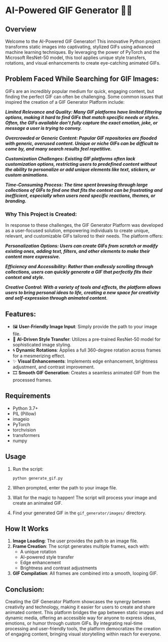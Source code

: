  

# AI-Powered GIF Generator 🎨🔄

## Overview

Welcome to the AI-Powered GIF Generator! This innovative Python project transforms static images into captivating, stylized GIFs using advanced machine learning techniques. By leveraging the power of PyTorch and the Microsoft ResNet-50 model, this tool applies unique style transfers, rotations, and visual enhancements to create eye-catching animated GIFs.

## Problem Faced While Searching for GIF Images:

 GIFs are an incredibly popular medium for quick, engaging content, but finding the perfect GIF can often be challenging. Some common issues that inspired the creation of a GIF Generator Platform include:

***Limited Relevance and Quality: Many GIF platforms have limited filtering options, making it hard to find GIFs that match specific needs or styles. Often, the GIFs available don’t fully capture the exact emotion, joke, or message a user is trying to convey.***

***Overcrowded or Generic Content: Popular GIF repositories are flooded with generic, overused content. Unique or niche GIFs can be difficult to come by, and many search results feel repetitive.***

***Customization Challenges: Existing GIF platforms often lack customization options, restricting users to predefined content without the ability to personalize or add unique elements like text, stickers, or custom animations.***

***Time-Consuming Process: The time spent browsing through large collections of GIFs to find one that fits the context can be frustrating and inefficient, especially when users need specific reactions, themes, or branding.***

### Why This Project is Created:

In response to these challenges, the GIF Generator Platform was developed as a user-focused solution, empowering individuals to create unique, relevant, and customizable GIFs tailored to their needs. The platform offers:

***Personalization Options: Users can create GIFs from scratch or modify existing ones, adding text, filters, and other elements to make their content more expressive.***

***Efficiency and Accessibility: Rather than endlessly scrolling through collections, users can quickly generate a GIF that perfectly fits their context and style.***

***Creative Control: With a variety of tools and effects, the platform allows users to bring personal ideas to life, creating a new space for creativity and self-expression through animated content.***

 
## Features:

- 🖼️ **User-Friendly Image Input**: Simply provide the path to your image file.
- 🧠 **AI-Driven Style Transfer**: Utilizes a pre-trained ResNet-50 model for sophisticated image styling.
- 🌀 **Dynamic Rotations**: Applies a full 360-degree rotation across frames for a mesmerizing effect.
- ✨ **Visual Enhancements**: Implements edge enhancement, brightness adjustment, and contrast improvement.
- 🎞️ **Smooth GIF Generation**: Creates a seamless animated GIF from the processed frames.

## Requirements

- Python 3.7+
- PIL (Pillow)
- imageio
- PyTorch
- torchvision
- transformers
- numpy

 

## Usage

1. Run the script:
   ```
   python generate_gif.py
   ```

2. When prompted, enter the path to your image file.

3. Wait for the magic to happen! The script will process your image and create an animated GIF.

4. Find your generated GIF in the `gif_generator/images/` directory.

## How It Works

1. **Image Loading**: The user provides the path to an image file.
2. **Frame Creation**: The script generates multiple frames, each with:
   - A unique rotation
   - AI-powered style transfer
   - Edge enhancement
   - Brightness and contrast adjustments
3. **GIF Compilation**: All frames are combined into a smooth, looping GIF.

## Conclusion:

Creating the GIF Generator Platform showcases the synergy between creativity and technology, making it easier for users to create and share animated content. This platform bridges the gap between static images and dynamic media, offering an accessible way for anyone to express ideas, emotions, or humor through custom GIFs. By integrating real-time processing and user-friendly tools, the platform democratizes the creation of engaging content, bringing visual storytelling within reach for everyone.
 
